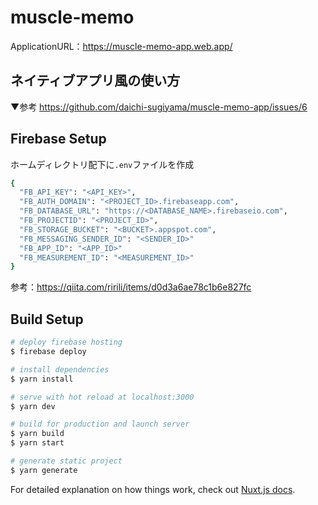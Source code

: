 # muscle-memo
ApplicationURL：https://muscle-memo-app.web.app/


## ネイティブアプリ風の使い方
▼参考
https://github.com/daichi-sugiyama/muscle-memo-app/issues/6

## Firebase Setup
ホームディレクトリ配下に`.env`ファイルを作成
```bash
{
  "FB_API_KEY": "<API_KEY>",
  "FB_AUTH_DOMAIN": "<PROJECT_ID>.firebaseapp.com",
  "FB_DATABASE_URL": "https://<DATABASE_NAME>.firebaseio.com",
  "FB_PROJECTID": "<PROJECT_ID>",
  "FB_STORAGE_BUCKET": "<BUCKET>.appspot.com",
  "FB_MESSAGING_SENDER_ID": "<SENDER_ID>"
  "FB_APP_ID": "<APP_ID>"
  "FB_MEASUREMENT_ID": "<MEASUREMENT_ID>"
}
```
参考：https://qiita.com/ririli/items/d0d3a6ae78c1b6e827fc

## Build Setup

```bash
# deploy firebase hosting
$ firebase deploy

# install dependencies
$ yarn install

# serve with hot reload at localhost:3000
$ yarn dev

# build for production and launch server
$ yarn build
$ yarn start

# generate static project
$ yarn generate
```

For detailed explanation on how things work, check out [Nuxt.js docs](https://nuxtjs.org).
